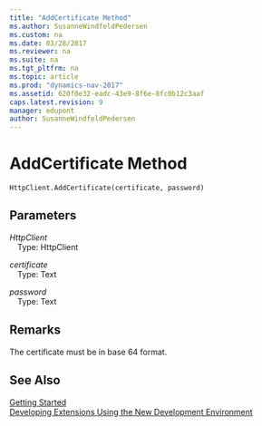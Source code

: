 ```yaml
---
title: "AddCertificate Method"
ms.author: SusanneWindfeldPedersen
ms.custom: na
ms.date: 03/28/2017
ms.reviewer: na
ms.suite: na
ms.tgt_pltfrm: na
ms.topic: article
ms.prod: "dynamics-nav-2017"
ms.assetid: 620f0e32-eadc-43e9-8f6e-8fc0b12c3aaf
caps.latest.revision: 9
manager: edupont
author: SusanneWindfeldPedersen
---
```


# AddCertificate Method

```
HttpClient.AddCertificate(certificate, password)
```
## Parameters
*HttpClient*  
&emsp;Type: HttpClient

*certificate*  
&emsp;Type: Text

*password*  
&emsp;Type: Text

## Remarks

The certificate must be in base 64 format.

## See Also
[Getting Started](devenv-get-started.md)  
[Developing Extensions Using the New Development Environment](devenv-dev-overview.md)
